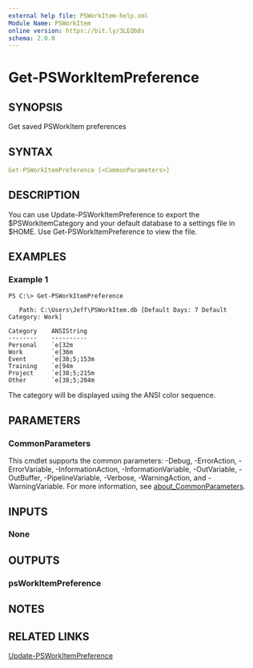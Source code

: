 ```yaml
---
external help file: PSWorkItem-help.xml
Module Name: PSWorkItem
online version: https://bit.ly/3LEQb8s
schema: 2.0.0
---
```


# Get-PSWorkItemPreference

## SYNOPSIS

Get saved PSWorkItem preferences

## SYNTAX

```yaml
Get-PSWorkItemPreference [<CommonParameters>]
```

## DESCRIPTION

You can use Update-PSWorkItemPreference to export the $PSWorkitemCategory and your default database to a settings file in $HOME. Use Get-PSWorkItemPreference to view the file.

## EXAMPLES

### Example 1

```shell
PS C:\> Get-PSWorkItemPreference

   Path: C:\Users\Jeff\PSWorkItem.db [Default Days: 7 Default Category: Work]

Category    ANSIString
--------    ----------
Personal    `e[32m
Work        `e[36m
Event       `e[38;5;153m
Training    `e[94m
Project     `e[38;5;215m
Other       `e[38;5;204m
```

The category will be displayed using the ANSI color sequence.

## PARAMETERS

### CommonParameters

This cmdlet supports the common parameters: -Debug, -ErrorAction, -ErrorVariable, -InformationAction, -InformationVariable, -OutVariable, -OutBuffer, -PipelineVariable, -Verbose, -WarningAction, and -WarningVariable. For more information, see [about_CommonParameters](http://go.microsoft.com/fwlink/?LinkID=113216).

## INPUTS

### None

## OUTPUTS

### psWorkItemPreference

## NOTES

## RELATED LINKS

[Update-PSWorkItemPreference](Update-PSWorkItemPreference.md)

